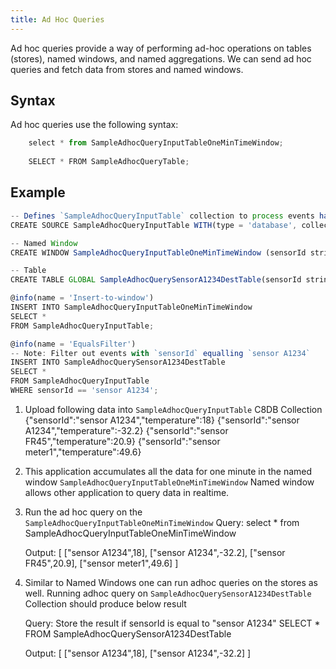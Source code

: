 ```yaml
---
title: Ad Hoc Queries
---
```


Ad hoc queries provide a way of performing ad-hoc operations on tables (stores), named windows, and named aggregations. We can send ad hoc queries and fetch data from stores and named windows.

## Syntax

Ad hoc queries use the following syntax:

```js
	select * from SampleAdhocQueryInputTableOneMinTimeWindow;
	
	SELECT * FROM SampleAdhocQueryTable;
```

## Example

```js
-- Defines `SampleAdhocQueryInputTable` collection to process events having `sensorId` and `temperature`(F).
CREATE SOURCE SampleAdhocQueryInputTable WITH(type = 'database', collection = "SampleAdhocQueryInputTable", collection.type="doc" , replication.type="global", map.type='json') (sensorId string, temperature double);

-- Named Window
CREATE WINDOW SampleAdhocQueryInputTableOneMinTimeWindow (sensorId string, temperature double) SLIDING_TIME(1 min);

-- Table
CREATE TABLE GLOBAL SampleAdhocQuerySensorA1234DestTable(sensorId string, temperature double);

@info(name = 'Insert-to-window')
INSERT INTO SampleAdhocQueryInputTableOneMinTimeWindow
SELECT *
FROM SampleAdhocQueryInputTable;

@info(name = 'EqualsFilter')
-- Note: Filter out events with `sensorId` equalling `sensor A1234`
INSERT INTO SampleAdhocQuerySensorA1234DestTable
SELECT *
FROM SampleAdhocQueryInputTable
WHERE sensorId == 'sensor A1234';
```

1. Upload following data into `SampleAdhocQueryInputTable` C8DB Collection
	{"sensorId":"sensor A1234","temperature":18}
	{"sensorId":"sensor A1234","temperature":-32.2}
	{"sensorId":"sensor FR45","temperature":20.9}
	{"sensorId":"sensor meter1","temperature":49.6}

2. This application accumulates all the data for one minute in the named window `SampleAdhocQueryInputTableOneMinTimeWindow`
	Named window allows other application to query data in realtime.

3. Run the ad hoc query on the `SampleAdhocQueryInputTableOneMinTimeWindow`
	Query:
		select * from SampleAdhocQueryInputTableOneMinTimeWindow

	Output:
		[
			["sensor A1234",18],
			["sensor A1234",-32.2],
			["sensor FR45",20.9],
			["sensor meter1",49.6]
		]

4. Similar to Named Windows one can run adhoc queries on the stores as well. Running adhoc query on
	`SampleAdhocQuerySensorA1234DestTable` Collection should produce below result

	Query: Store the result if sensorId is equal to "sensor A1234"
		SELECT * FROM SampleAdhocQuerySensorA1234DestTable

	Output:
		[
			["sensor A1234",18],
			["sensor A1234",-32.2]
		]
